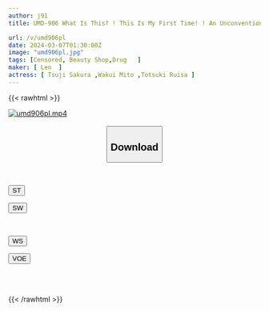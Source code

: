 ```yaml
---
author: j91
title: UMD-906 What Is This? ! This Is My First Time! ! An Unconventional And Pleasurable Beauty Treatment Where A Cloth Soaked With Aphrodisiac Becomes Your Second Skin And Covers Your Whole Body! ! Five

url: /v/umd906pl
date: 2024-03-07T01:30:00Z
image: "umd906pl.jpg"
tags: [Censored, Beauty Shop,Drug	]
maker: [ Leo  ]
actress: [ Tsuji Sakura ,Wakui Mito ,Totsuki Ruisa ]
---
```



{{< rawhtml >}}

<div class="video" data-videoid="0JDax1G96rUbr2G">
    <a href="javascript:;">
        <img src="/v/umd906pl/umd906pl.jpg" width="WIDTH" height="HEIGHT" alt="umd906pl.mp4" loading="lazy">
    </a>
</div>

<script type="text/javascript" src="https://j91.asia/asset/on-demand-st.js"></script>

<br>
  <link rel="stylesheet" href="https://j91.asia/asset/bs5.css">
  
  <center>
  <button class="btn btn-primary" type="button" data-bs-toggle="collapse" data-bs-target=".multi-collapse" aria-expanded="false" aria-controls="multiCollapseExample1 multiCollapseExample2"><h2>Download</h2></button></center>
</p>
<div class="row">
  <div class="col">
    <div class="collapse multi-collapse" id="multiCollapseExample1">
      <div class="card card-body">
	      	      <br>
<div class="buttons">  
<p><a href="https://streamtape.to/v/0JDax1G96rUbr2G" target="_blank"><button class="btn-hover color-3"><i class="fa fa-download"></i> ST</button></a></p>
<p><a href="https://cdnwish.com/42hm9ksd534c" target="_blank"><button class="btn-hover color-2"><i class="fa fa-download"></i> SW</button></a></p></div>
    </div>
  </div>
</div>
  <div class="col">
    <div class="collapse multi-collapse" id="multiCollapseExample2">
      <div class="card card-body">
	      <br>
<div class="buttons">
<p><a href="https://wolfstream.tv/ic2ypz4gccvz"><button class="btn-hover color-9"><i class="fa fa-download"></i> WS</button></a></p>
<p><a href="https://voe.sx/gdr8f8hlyady"><button class="btn-hover color-8"><i class="fa fa-download"></i> VOE</button></a></p></div>
<br><br>
      </div>
    </div>
  </div>
</div>

{{< /rawhtml >}}